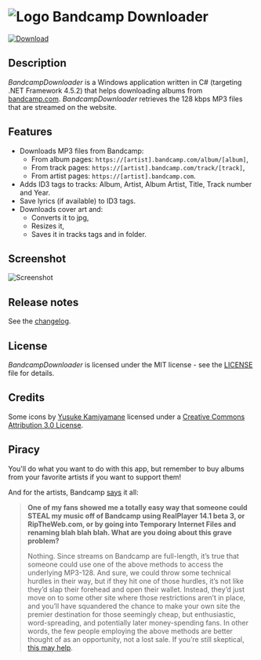 # ![Logo](https://i.imgur.com/S6AZHOg.png) Bandcamp Downloader

[![Download](https://i.imgur.com/UjPs7Sr.png)](https://github.com/Otiel/BandcampDownloader/releases/latest)

## Description

_BandcampDownloader_ is a Windows application written in C# (targeting .NET Framework 4.5.2) that helps downloading albums from [bandcamp.com](https://bandcamp.com). _BandcampDownloader_ retrieves the 128 kbps MP3 files that are streamed on the website.

## Features

* Downloads MP3 files from Bandcamp:
  * From album pages: `https://[artist].bandcamp.com/album/[album]`,
  * From track pages: `https://[artist].bandcamp.com/track/[track]`,
  * From artist pages: `https://[artist].bandcamp.com`.
* Adds ID3 tags to tracks: Album, Artist, Album Artist, Title, Track number and Year.
* Save lyrics (if available) to ID3 tags.
* Downloads cover art and:
  * Converts it to jpg,
  * Resizes it,
  * Saves it in tracks tags and in folder.

## Screenshot

![Screenshot](https://i.imgur.com/1CVdvjV.png)

## Release notes

See the [changelog](https://github.com/Otiel/BandcampDownloader/blob/master/CHANGELOG.md).

## License

_BandcampDownloader_ is licensed under the MIT license - see the [LICENSE](https://github.com/Otiel/BandcampDownloader/blob/master/LICENSE) file for details.

## Credits

Some icons by [Yusuke Kamiyamane](http://p.yusukekamiyamane.com) licensed under a [Creative Commons Attribution 3.0 License](https://creativecommons.org/licenses/by/3.0).

## Piracy

You'll do what you want to do with this app, but remember to buy albums from your favorite artists if you want to support them!

And for the artists, Bandcamp [says](https://get.bandcamp.help/hc/en-us/articles/360007902173-I-heard-you-can-steal-music-on-Bandcamp-What-are-you-doing-about-this-) it all:
> **One of my fans showed me a totally easy way that someone could STEAL my music off of Bandcamp using RealPlayer 14.1 beta 3, or RipTheWeb.com, or by going into Temporary Internet Files and renaming blah blah blah. What are you doing about this grave problem?**
>
> Nothing. Since streams on Bandcamp are full-length, it’s true that someone could use one of the above methods to access the underlying MP3-128. And sure, we could throw some technical hurdles in their way, but if they hit one of those hurdles, it’s not like they’d slap their forehead and open their wallet. Instead, they’d just move on to some other site where those restrictions aren’t in place, and you’ll have squandered the chance to make your own site the premier destination for those seemingly cheap, but enthusiastic, word-spreading, and potentially later money-spending fans. In other words, the few people employing the above methods are better thought of as an opportunity, not a lost sale. If you’re still skeptical, [this may help](https://newmusicstrategies.com/but-if-they-steal-it/).
